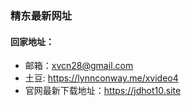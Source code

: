 ### 精东最新网址

#### 回家地址：

- 邮箱：xvcn28@gmail.com
- 土豆: https://lynnconway.me/xvideo4
- 官网最新下载地址：https://jdhot10.site
  

